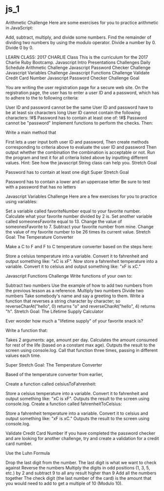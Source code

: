 # js_1
Arithmetic Challenge
Here are some exercises for you to practice arithmetic in JavaScript:

Add, subtract, multiply, and divide some numbers.
Find the remainder of dividing two numbers by using the modulo operator.
Divide a number by 0.
Divide 0 by 0.


 
LEARN CLASS: 2017 CHARLIE
Class 
This is the curriculum for the 2017 Charlie Ruby Bootcamp.
Javascript Intro
Presentations
Challenges
Daily Schedule
Arithmetic Challenge Javascript Password Checker Challenge Javascript Variables Challenge Javascript Functions Challenge Validate Credit Card Number
Javascript Password Checker Challenge
Goal

You are writing the user registration page for a secure web site.
On the registration page, the user has to enter a user ID and a password, which has to adhere to the to following criteria:

User ID and password cannot be the same
User ID and password have to be at least six characters long
User ID cannot contain the following characters: !#$
Password has to contain at least one of: !#$
Password cannot be "password"
Implement functions to perform the checks.
Then:

Write a main method that

First lets a user input both user ID and password,
Then create methods corresponding to criteria above to evaluate the user ID and password
Then output whether the combination the combination is acceptable or not.
Run the program and test it for all criteria listed above by inputting different values.
Hint: See how the javascript String class can help you.
Stretch Goal

Password has to contain at least one digit
Super Stretch Goal

Password has to contain a lower and an uppercase letter
Be sure to test with a password that has no letters

Javascript Variables Challenge
Here are a few exercises for you to practice using variables:

Set a variable called favoriteNumber equal to your favorite number.
Calculate what your favorite number divided by 2 is.
Set another variable called someonesFavorite equal to 13.
Change the value of someonesFavorite to 7.
Subtract your favorite number from mine.
Change the value of my favorite number to be 26 times its current value.
Stretch Goal: The Temperature Converter

Make a C to F and F to C temperature converter based on the steps here:

Store a celsius temperature into a variable.
Convert it to fahrenheit and output something like: "xC is xF".
Now store a fahrenheit temperature into a variable.
Convert it to celsius and output something like: "xF is xC."

Javascript Functions Challenge
Write functions of your own to:

Subtract two numbers
Use the example of how to add two numbers from the previous lesson as a reference.
Multiply two numbers
Divide two numbers
Take somebody's name and say a greeting to them.
Write a function that reverses a string character by character; so reverseCharAt("hello", 0) returns "o" and reverseCharAt("hello", 4) returns "h".
Stretch Goal: The Lifetime Supply Calculator

Ever wonder how much a "lifetime supply" of your favorite snack is?

Write a function that:

Takes 2 arguments: age, amount per day.
Calculates the amount consumed for rest of the life (based on a constant max age).
Outputs the result to the screen using console.log.
Call that function three times, passing in different values each time.

Super Stretch Goal: The Temperature Converter

Based of the temperature converter from earlier,

Create a function called celsiusToFahrenheit:

Store a celsius temperature into a variable.
Convert it to fahrenheit and output something like: "xC is xF".
Outputs the result to the screen using console.log.
Create a function called fahrenheitToCelsius:

Store a fahrenheit temperature into a variable.
Convert it to celsius and output something like: "xF is xC."
Outputs the result to the screen using console.log.

Validate Credit Card Number
If you have completed the password checker and are looking for another challenge, try and create a validation for a credit card number.

Use the Luhn Formula

Drop the last digit from the number. The last digit is what we want to check against
Reverse the numbers
Multiply the digits in odd positions (1, 3, 5, etc.) by 2 and subtract 9 to all any result higher than 9
Add all the numbers together
The check digit (the last number of the card) is the amount that you would need to add to get a multiple of 10 (Modulo 10).
